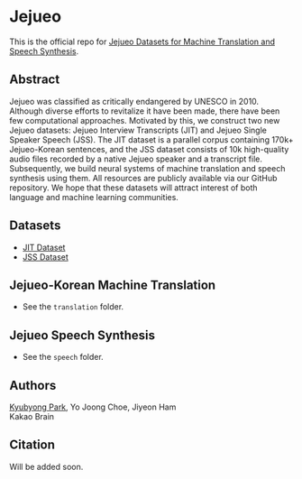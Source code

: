 # Jejueo

This is the official repo for [Jejueo Datasets for Machine Translation and Speech Synthesis]().

## Abstract
Jejueo was classified as critically endangered by UNESCO in 2010. Although diverse efforts to revitalize it have been made, there have
been few computational approaches. Motivated by this, we construct two new Jejueo datasets: Jejueo Interview Transcripts (JIT) and
Jejueo Single Speaker Speech (JSS). The JIT dataset is a parallel corpus containing 170k+ Jejueo-Korean sentences, and the JSS dataset
consists of 10k high-quality audio files recorded by a native Jejueo speaker and a transcript file. Subsequently, we build neural systems
of machine translation and speech synthesis using them. All resources are publicly available via our GitHub repository. We hope that
these datasets will attract interest of both language and machine learning communities.

## Datasets

* [JIT Dataset](https://www.kaggle.com/bryanpark/jit-dataset)
* [JSS Dataset](https://www.kaggle.com/bryanpark/jejueo-single-speaker-speech-dataset)

## Jejueo-Korean Machine Translation
* See the `translation` folder.

## Jejueo Speech Synthesis
* See the `speech` folder.

## Authors

[Kyubyong Park](mailto://kbpark.linguist@gmail.com), Yo Joong Choe, Jiyeon Ham<br>
Kakao Brain

## Citation
Will be added soon.

